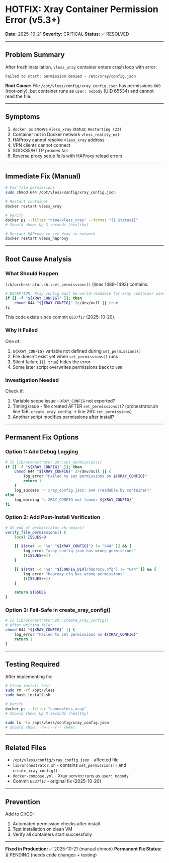 # HOTFIX: Xray Container Permission Error (v5.3+)

**Date:** 2025-10-21
**Severity:** CRITICAL
**Status:** ✅ RESOLVED

---

## Problem Summary

After fresh installation, `vless_xray` container enters crash loop with error:
```
Failed to start: permission denied - /etc/xray/config.json
```

**Root Cause:** File `/opt/vless/config/xray_config.json` has permissions `600` (root-only), but container runs as `user: nobody` (UID 65534) and cannot read the file.

---

## Symptoms

1. `docker ps` shows `vless_xray` status: `Restarting (23)`
2. Container not in Docker network `vless_reality_net`
3. HAProxy cannot resolve `vless_xray` address
4. VPN clients cannot connect
5. SOCKS5/HTTP proxies fail
6. Reverse proxy setup fails with HAProxy reload errors

---

## Immediate Fix (Manual)

```bash
# Fix file permissions
sudo chmod 644 /opt/vless/config/xray_config.json

# Restart container
docker restart vless_xray

# Verify
docker ps --filter "name=vless_xray" --format "{{.Status}}"
# Should show: Up X seconds (healthy)

# Restart HAProxy to see Xray in network
docker restart vless_haproxy
```

---

## Root Cause Analysis

### What Should Happen

`lib/orchestrator.sh::set_permissions()` (lines 1489-1493) contains:
```bash
# EXCEPTION: Xray config must be world-readable for xray container user (uid=nobody/65534)
if [[ -f "${XRAY_CONFIG}" ]]; then
    chmod 644 "${XRAY_CONFIG}" 2>/dev/null || true
fi
```

This code exists since commit `6537f17` (2025-10-20).

### Why It Failed

One of:
1. `${XRAY_CONFIG}` variable not defined during `set_permissions()`
2. File doesn't exist yet when `set_permissions()` runs
3. Silent failure (`|| true`) hides the error
4. Some later script overwrites permissions back to `600`

### Investigation Needed

Check if:
1. Variable scope issue - `XRAY_CONFIG` not exported?
2. Timing issue - file created AFTER `set_permissions()`?
   (orchestrator.sh line 156: `create_xray_config` → line 261: `set_permissions`)
3. Another script modifies permissions after install?

---

## Permanent Fix Options

### Option 1: Add Debug Logging
```bash
# In lib/orchestrator.sh::set_permissions()
if [[ -f "${XRAY_CONFIG}" ]]; then
    chmod 644 "${XRAY_CONFIG}" 2>/dev/null || {
        log_error "Failed to set permissions on ${XRAY_CONFIG}"
        return 1
    }
    log_success "✓ xray_config.json: 644 (readable by container)"
else
    log_warning "⚠ XRAY_CONFIG not found: ${XRAY_CONFIG}"
fi
```

### Option 2: Add Post-Install Verification
```bash
# At end of orchestrator.sh::main()
verify_file_permissions() {
    local ISSUES=0

    [[ $(stat -c '%a' "${XRAY_CONFIG}") != "644" ]] && {
        log_error "xray_config.json has wrong permissions"
        ((ISSUES++))
    }

    [[ $(stat -c '%a' "${CONFIG_DIR}/haproxy.cfg") != "644" ]] && {
        log_error "haproxy.cfg has wrong permissions"
        ((ISSUES++))
    }

    return $ISSUES
}
```

### Option 3: Fail-Safe in create_xray_config()
```bash
# In lib/orchestrator.sh::create_xray_config()
# After writing file:
chmod 644 "${XRAY_CONFIG}" || {
    log_error "Failed to set permissions on ${XRAY_CONFIG}"
    return 1
}
```

---

## Testing Required

After implementing fix:

```bash
# Clean install test
sudo rm -rf /opt/vless
sudo bash install.sh

# Verify
docker ps --filter "name=vless_xray"
# Should show: Up X seconds (healthy)

sudo ls -la /opt/vless/config/xray_config.json
# Should show: -rw-r--r-- (644)
```

---

## Related Files

- `/opt/vless/config/xray_config.json` - affected file
- `lib/orchestrator.sh` - contains `set_permissions()` and `create_xray_config()`
- `docker-compose.yml` - Xray service runs as `user: nobody`
- Commit `6537f17` - original fix (2025-10-20)

---

## Prevention

Add to CI/CD:
1. Automated permission checks after install
2. Test installation on clean VM
3. Verify all containers start successfully

---

**Fixed in Production:** ✅ 2025-10-21 (manual chmod)
**Permanent Fix Status:** ⏳ PENDING (needs code changes + testing)
